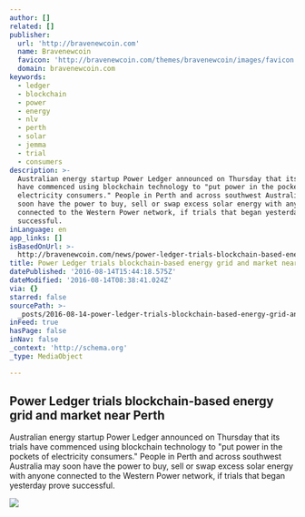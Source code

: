 ```yaml
---
author: []
related: []
publisher:
  url: 'http://bravenewcoin.com'
  name: Bravenewcoin
  favicon: 'http://bravenewcoin.com/themes/bravenewcoin/images/favicon.ico'
  domain: bravenewcoin.com
keywords:
  - ledger
  - blockchain
  - power
  - energy
  - nlv
  - perth
  - solar
  - jemma
  - trial
  - consumers
description: >-
  Australian energy startup Power Ledger announced on Thursday that its trials
  have commenced using blockchain technology to "put power in the pockets of
  electricity consumers." People in Perth and across southwest Australia may
  soon have the power to buy, sell or swap excess solar energy with anyone
  connected to the Western Power network, if trials that began yesterday prove
  successful.
inLanguage: en
app_links: []
isBasedOnUrl: >-
  http://bravenewcoin.com/news/power-ledger-trials-blockchain-based-energy-grid-and-market-near-perth/
title: Power Ledger trials blockchain-based energy grid and market near Perth
datePublished: '2016-08-14T15:44:18.575Z'
dateModified: '2016-08-14T08:38:41.024Z'
via: {}
starred: false
sourcePath: >-
  _posts/2016-08-14-power-ledger-trials-blockchain-based-energy-grid-and-market.md
inFeed: true
hasPage: false
inNav: false
_context: 'http://schema.org'
_type: MediaObject

---
```

<article style=""><h1>Power Ledger trials blockchain-based energy grid and market near Perth</h1><p>Australian energy startup Power Ledger announced on Thursday that its trials have commenced using blockchain technology to "put power in the pockets of electricity consumers." People in Perth and across southwest Australia may soon have the power to buy, sell or swap excess solar energy with anyone connected to the Western Power network, if trials that began yesterday prove successful.</p><img src="http://bravenewcoin.com/assets/Uploads/_resampled/CroppedImage400400-Solar-tracker-panels.jpg" /></article>